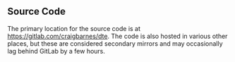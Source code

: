 Source Code
-----------

The primary location for the source code is at
<https://gitlab.com/craigbarnes/dte>. The code is also hosted in
various other places, but these are considered secondary mirrors
and may occasionally lag behind GitLab by a few hours.
